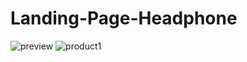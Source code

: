 # Landing-Page-Headphone
![preview](https://github.com/rohansingh2002/Landing-Page-Headphone/assets/121345451/7c8daf06-7768-4c54-9826-0a2968dd3702)
![product1](https://github.com/rohansingh2002/Landing-Page-Headphone/assets/121345451/79bc1f17-9357-4c62-af4d-912ebef7a950)
